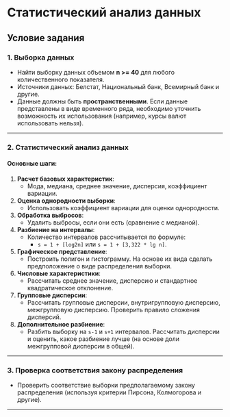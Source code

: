 # Статистический анализ данных

## Условие задания

### 1. Выборка данных
- Найти выборку данных объемом **n >= 40** для любого количественного показателя.
- Источники данных: Белстат, Национальный банк, Всемирный банк и другие.
- Данные должны быть **пространственными**. Если данные представлены в виде временного ряда, необходимо уточнить возможность их использования (например, курсы валют использовать нельзя).

---

### 2. Статистический анализ данных

#### Основные шаги:
1. **Расчет базовых характеристик**:
   - Мода, медиана, среднее значение, дисперсия, коэффициент вариации.
2. **Оценка однородности выборки**:
   - Использовать коэффициент вариации для оценки однородности.
3. **Обработка выбросов**:
   - Удалить выбросы, если они есть (сравнение с медианой).
4. **Разбиение на интервалы**:
   - Количество интервалов рассчитывается по формуле:
     - `s = 1 + [log2n]` или `s = 1 + [3,322 * lg n]`.
5. **Графическое представление**:
   - Построить полигон и гистограмму. На основе их вида сделать предположение о виде распределения выборки.
6. **Числовые характеристики**:
   - Рассчитать среднее значение, дисперсию и стандартное квадратическое отклонение.
7. **Групповые дисперсии**:
   - Рассчитать групповые дисперсии, внутригрупповую дисперсию, межгрупповую дисперсию. Проверить правило сложения дисперсий.
8. **Дополнительное разбиение**:
   - Разбить выборку на `s-1` и `s+1` интервалов. Рассчитать дисперсии и оценить, какое разбиение лучше (на основе доли межгрупповой дисперсии в общей).

---

### 3. Проверка соответствия закону распределения
- Проверить соответствие выборки предполагаемому закону распределения (используя критерии Пирсона, Колмогорова и другие).

---

